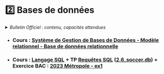 # 2️⃣ Bases de données
<details>
    <summary><i>Bulletin Officiel : contenu, capacités attendues</i></summary> 

>Le développement des traitements informatiques nécessite la manipulation de données de plus en plus nombreuses. Leur organisation et leur stockage constituent un enjeu essentiel de performance.  
>Le recours aux **bases de données relationnelles** est aujourd’hui une solution très répandue. Ces bases de données permettent d’organiser, de stocker, de mettre à jour et d’interroger des données structurées volumineuses utilisées simultanément par différents programmes ou différents utilisateurs. Cela est impossible avec les représentations tabulaires étudiées en classe de première.  
>Des **S**ystèmes de **G**estion de **B**ases de **D**onnées (SGBD) de très grande taille (de l’ordre du pétaoctet) sont au centre de nombreux dispositifs de collecte, de stockage et de production d’informations.  
>L’accès aux données d’une base de données relationnelle s’effectue grâce à des requêtes d’interrogation et de mise à jour qui peuvent par exemple être rédigées dans le **langage SQL** (_Structured Query Language_). Les traitements peuvent conjuguer le recours au langage SQL et à un langage de programmation.  
>| Contenu | Capacités attendues |
>| :-- | :-- |
>| Système de gestion de bases de données relationnelles | - Identifier les services rendus par un système de gestion de bases de données relationnelles : persistance des données, gestion des accès concurrents, efficacité de traitement des requêtes, sécurisation des accès | 
>| Modèle relationnel : relation, attribut, domaine, clef primaire, clef étrangère, schéma relationnel | - Identifier les concepts définissant le modèle relationnel | 
>| Base de données relationnelle | - Savoir distinguer la structure d’une base de données de son contenu. <br> - Repérer des anomalies dans le schéma d’une base de données | 
>| Langage SQL : requêtes d’interrogation et de mise à jour d’une base de données | - Identifier les composants d’une requête <br>- Construire des requêtes d’interrogation à l’aide des clauses du langage SQL : SELECT, FROM, WHERE, JOIN <br>- Construire des requêtes d’insertion et de mise à jour à l’aide de : UPDATE, INSERT, DELETE | 
</details>

- ### Cours : [Système de Gestion de Bases de Données - Modèle relationnel - Base de données relationnelle](https://notebook.basthon.fr/?kernel=sql&from=https://raw.githubusercontent.com/abrugiere/tnsi/main/2.1_sgbd_relationnel.ipynb) 

- ### Cours : [Langage SQL](https://notebook.basthon.fr/?kernel=sql&from=https://raw.githubusercontent.com/abrugiere/tnsi/main/2.2_sql.ipynb) + TP [Requêtes SQL](https://notebook.basthon.fr/?kernel=sql&from=https://raw.githubusercontent.com/abrugiere/tnsi/main/2.6_tp_sql.ipynb&module=https://raw.githubusercontent.com/abrugiere/tnsi/main/2.6_soccer.db) ([2.6_soccer.db](https://raw.githubusercontent.com/abrugiere/tnsi/main/2.6_soccer.db)) + Exercice BAC :  [2023 Métropole - ex1](https://raw.githubusercontent.com/abrugiere/tnsi/main/2.5_23-NSIJ1ME1-ex1.pdf)

